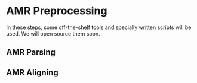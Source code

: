 # AMR Preprocessing

In these steps, some off-the-shelf tools and specially written scripts will be used. We will open source them soon.

## AMR Parsing


## AMR Aligning
